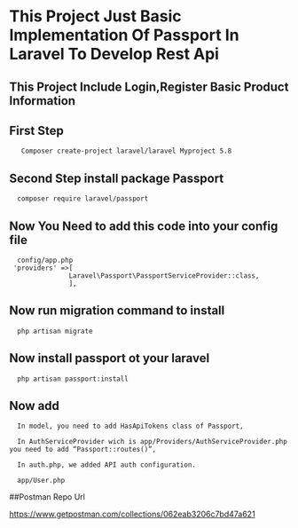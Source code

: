 

# This Project Just Basic Implementation Of Passport In Laravel To Develop Rest Api 

## This Project Include Login,Register Basic Product Information 
 
   ## First Step
       Composer create-project laravel/laravel Myproject 5.8
   ## Second Step install package Passport
      composer require laravel/passport
   ## Now You Need to add this code into your config file 
      config/app.php
     'providers' =>[
                   Laravel\Passport\PassportServiceProvider::class,
                   ],
   ## Now run migration command to install 
      php artisan migrate
   ## Now install passport ot your laravel
      php artisan passport:install
   ## Now add 
      In model, you need to add HasApiTokens class of Passport,

      In AuthServiceProvider wich is app/Providers/AuthServiceProvider.php you need to add “Passport::routes()”,

      In auth.php, we added API auth configuration.

      app/User.php


##Postman Repo Url

  https://www.getpostman.com/collections/062eab3206c7bd47a621
      

 





